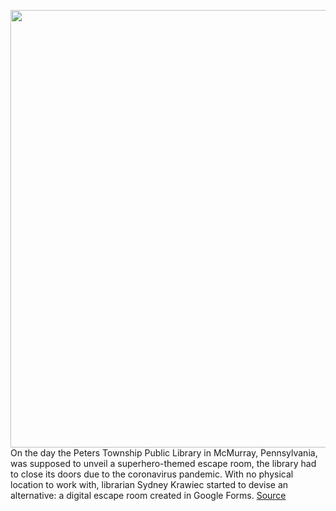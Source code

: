 <img src='https://cdn.vox-cdn.com/thumbor/yqeMI2sBjcxzvZ3Gsujs20-hNNY=/0x0:2000x2000/1200x675/filters:focal(840x840:1160x1160)/cdn.vox-cdn.com/uploads/chorus_image/image/67060913/VRG_ILLO_4096_GoogleEscapeRooms_SQ.0.0.jpg' width='700px' /><br/>
On the day the Peters Township Public Library in McMurray, Pennsylvania, was supposed to unveil a superhero-themed escape room, the library had to close its doors due to the coronavirus pandemic. With no physical location to work with, librarian Sydney Krawiec started to devise an alternative: a digital escape room created in Google Forms.
<a href='https://www.theverge.com/2020/7/15/21324558/google-forms-virtual-escape-rooms-librarians-games-puzzles-homeschooling'> Source <a/>